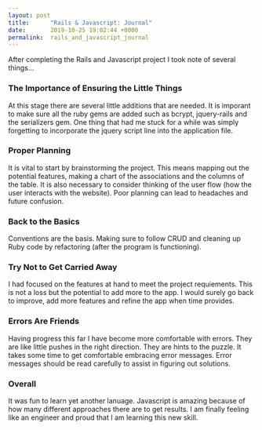 ```yaml
---
layout: post
title:      "Rails & Javascript: Journal"
date:       2019-10-25 19:02:44 +0000
permalink:  rails_and_javascript_journal
---
```


After completing the Rails and Javascript project I took note of several things...

### The Importance of Ensuring the Little Things 
At this stage there are several little additions that are needed. It is imporant  to make sure all the ruby gems are added such as bcrypt, jquery-rails and the serializers gem. One thing that had me stuck for a while was simply forgetting to incorporate the jquery script line into the application file.

### Proper Planning
It is vital to start by brainstorming the project. This means mapping out the potential features, making a chart of the associations and the columns of the table. It is also necessary to consider thinking of the user flow (how the user interacts with the website). Poor planning can lead to headaches and future confusion.

### Back to the Basics 
Conventions are the basis. Making sure to follow CRUD and cleaning up Ruby code by refactoring (after the program is functioning).

### Try Not to Get Carried  Away
I had focused on the features at hand to meet the project requiements. This is not a loss but the potential to add more to the app. I would surely go back to improve, add more features and refine the app when time provides.

### Errors Are Friends
Having progress this far I have become more comfortable with errors. They are like little pushes in the right direction. They are hints to the puzzle. It takes some time to get comfortable embracing error messages. Error messages should be read carefully to assist in figuring out solutions.

### Overall
It was fun to learn yet another lanuage. Javascript is amazing because of how many different approaches there are to get results. I am finally feeling like an engineer and proud that I am learning this new skill. 
